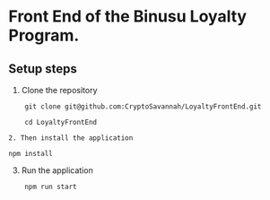 # Front End of the Binusu Loyalty Program.

## Setup steps

1. Clone the repository

```
    git clone git@github.com:CryptoSavannah/LoyaltyFrontEnd.git

    cd LoyaltyFrontEnd

2. Then install the application

```
    npm install

3. Run the application

```
    npm run start